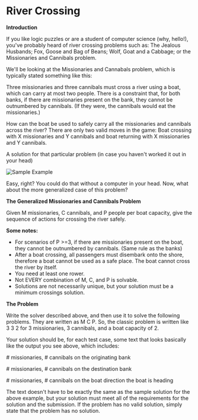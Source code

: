 # River Crossing

**Introduction**

If you like logic puzzles or are a student of computer science (why, hello!), you've probably heard of river crossing problems such as: The Jealous Husbands; Fox, Goose and Bag of Beans; Wolf, Goat and a Cabbage; or the Missionaries and Cannibals problem.

We'll be looking at the Missionaries and Cannabals problem, which is typically stated something like this:

Three missionaries and three cannibals must cross a river using a boat, which can carry at most two people. There is a constraint that, for both banks, if there are missionaries present on the bank, they cannot be outnumbered by cannibals. (If they were, the cannibals would eat the missionaries.) 

How can the boat be used to safely carry all the missionaries and cannibals across the river?
There are only two valid moves in the game: Boat crossing with X missionaries and Y cannibals and boat returning with X missionaries and Y cannibals.

A solution for that particular problem (in case you haven't worked it out in your head)

![Sample Example](https://lh3.googleusercontent.com/-TjU5qmXI_js/VzPnV93IeyI/AAAAAAAAsKI/L4A734vhYhQjNCMp0pS-IzN-x70BwrvMACLcB/s0/missionaryproblem.PNG "missionaryproblem.PNG")

Easy, right? You could do that without a computer in your head. Now, what about the more generalized case of this problem?

**The Generalized Missionaries and Cannibals Problem**

Given M missionaries, C cannibals, and P people per boat capacity, give the sequence of actions for crossing the river safely.

**Some notes:**
   -  For scenarios of P >=3, if there are missionaries present on the boat, they cannot be outnumbered by cannibals. (Same rule as the banks)
   -  After a boat crossing, all passengers must disembark onto the shore, therefore a boat cannot be used as a safe place. The boat cannot cross the river by itself. 
   -  You need at least one rower. 
   -  Not EVERY combination of M, C, and P is solvable. 
   -  Solutions are not necessarily unique, but your solution must be a minimum crossings solution.

**The Problem**
 
Write the solver described above, and then use it to solve the following problems. They are written as M C P. 
So, the classic problem is written like 3 3 2 for 3 missionaries, 3 cannibals, and a boat capacity of 2.

Your solution should be, for each test case, some text that looks basically like the output you see above, which includes:

\# missionaries, \# cannibals on the originating bank

\# missionaries, \# cannibals on the destination bank

\# missionaries, \# cannibals on the boat direction the boat is heading

The text doesn't have to be exactly the same as the sample solution for the above example, but your solution must meet all of the requirements for the solution and the submission. If the problem has no valid solution, simply state that the problem has no solution.

